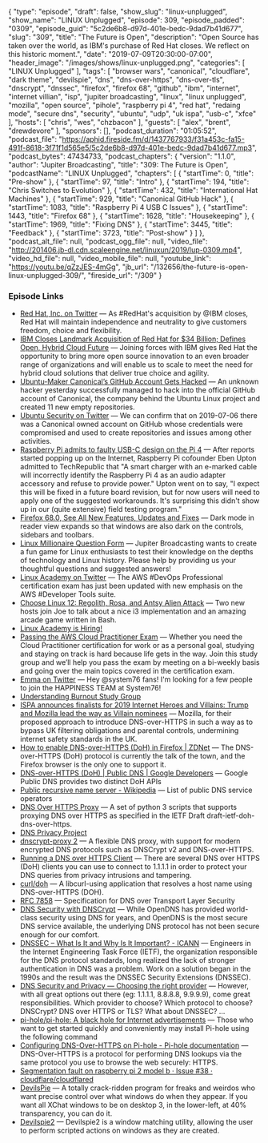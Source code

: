{
  "type": "episode",
  "draft": false,
  "show_slug": "linux-unplugged",
  "show_name": "LINUX Unplugged",
  "episode": 309,
  "episode_padded": "0309",
  "episode_guid": "5c2de6b8-d97d-401e-bedc-9dad7b41d677",
  "slug": "309",
  "title": "The Future is Open",
  "description": "Open Source has taken over the world, as IBM's purchase of Red Hat closes. We reflect on this historic moment.",
  "date": "2019-07-09T20:30:00-07:00",
  "header_image": "/images/shows/linux-unplugged.png",
  "categories": [
    "LINUX Unplugged"
  ],
  "tags": [
    "browser wars",
    "canonical",
    "cloudflare",
    "dark theme",
    "devilspie",
    "dns",
    "dns-over-https",
    "dns-over-tls",
    "dnscrypt",
    "dnssec",
    "firefox",
    "firefox 68",
    "github",
    "ibm",
    "internet",
    "internet villian",
    "isp",
    "jupiter broadcasting",
    "linux",
    "linux unplugged",
    "mozilla",
    "open source",
    "pihole",
    "raspberry pi 4",
    "red hat",
    "redaing mode",
    "secure dns",
    "security",
    "ubuntu",
    "udp",
    "uk ispa",
    "usb-c",
    "xfce"
  ],
  "hosts": [
    "chris",
    "wes",
    "chzbacon"
  ],
  "guests": [
    "alex",
    "brent",
    "drewdevore"
  ],
  "sponsors": [],
  "podcast_duration": "01:05:52",
  "podcast_file": "https://aphid.fireside.fm/d/1437767933/f31a453c-fa15-491f-8618-3f71f1d565e5/5c2de6b8-d97d-401e-bedc-9dad7b41d677.mp3",
  "podcast_bytes": 47434733,
  "podcast_chapters": {
    "version": "1.1.0",
    "author": "Jupiter Broadcasting",
    "title": "309: The Future is Open",
    "podcastName": "LINUX Unplugged",
    "chapters": [
      {
        "startTime": 0,
        "title": "Pre-show"
      },
      {
        "startTime": 97,
        "title": "Intro"
      },
      {
        "startTime": 194,
        "title": "Chris Switches to Evolution"
      },
      {
        "startTime": 432,
        "title": "International Hat Machines"
      },
      {
        "startTime": 929,
        "title": "Canonical GitHub Hack"
      },
      {
        "startTime": 1083,
        "title": "Raspberry Pi 4 USB C Issues"
      },
      {
        "startTime": 1443,
        "title": "Firefox 68"
      },
      {
        "startTime": 1628,
        "title": "Housekeeping"
      },
      {
        "startTime": 1969,
        "title": "Fixing DNS"
      },
      {
        "startTime": 3445,
        "title": "Feedback"
      },
      {
        "startTime": 3723,
        "title": "Post-show"
      }
    ]
  },
  "podcast_alt_file": null,
  "podcast_ogg_file": null,
  "video_file": "http://201406.jb-dl.cdn.scaleengine.net/linuxun/2019/lup-0309.mp4",
  "video_hd_file": null,
  "video_mobile_file": null,
  "youtube_link": "https://youtu.be/qZzJES-4mGg",
  "jb_url": "/132656/the-future-is-open-linux-unplugged-309/",
  "fireside_url": "/309"
}


### Episode Links

  * [Red Hat, Inc. on Twitter](https://twitter.com/RedHat/status/1148570974637498368 "Red Hat, Inc. on Twitter") — As #RedHat's acquisition by @IBM closes, Red Hat will maintain independence and neutrality to give customers freedom, choice and flexibility. 
  * [IBM Closes Landmark Acquisition of Red Hat for $34 Billion; Defines Open, Hybrid Cloud Future](https://www.redhat.com/en/about/press-releases/ibm-closes-landmark-acquisition-red-hat-34-billion-defines-open-hybrid-cloud-future "IBM Closes Landmark Acquisition of Red Hat for $34 Billion; Defines Open, Hybrid Cloud Future") — Joining forces with IBM gives Red Hat the opportunity to bring more open source innovation to an even broader range of organizations and will enable us to scale to meet the need for hybrid cloud solutions that deliver true choice and agility.
  * [Ubuntu-Maker Canonical’s GitHub Account Gets Hacked](https://thehackernews.com/2019/07/canonical-ubuntu-github-hacked.html "Ubuntu-Maker Canonical’s GitHub Account Gets Hacked") — An unknown hacker yesterday successfully managed to hack into the official GitHub account of Canonical, the company behind the Ubuntu Linux project and created 11 new empty repositories.
  * [Ubuntu Security on Twitter](https://twitter.com/ubuntu_sec/status/1147675201632473088 "Ubuntu Security on Twitter") — We can confirm that on 2019-07-06 there was a Canonical owned account on GitHub whose credentials were compromised and used to create repositories and issues among other activities.
  * [Raspberry Pi admits to faulty USB-C design on the Pi 4](https://arstechnica.com/gadgets/2019/07/raspberry-pi-4-uses-incorrect-usb-c-design-wont-work-with-some-chargers/ "Raspberry Pi admits to faulty USB-C design on the Pi 4") — After reports started popping up on the Internet, Raspberry Pi cofounder Eben Upton admitted to TechRepublic that "A smart charger with an e-marked cable will incorrectly identify the Raspberry Pi 4 as an audio adapter accessory and refuse to provide power." Upton went on to say, "I expect this will be fixed in a future board revision, but for now users will need to apply one of the suggested workarounds. It's surprising this didn't show up in our (quite extensive) field testing program."
  * [Firefox 68.0, See All New Features, Updates and Fixes](https://www.mozilla.org/en-US/firefox/68.0/releasenotes/ "Firefox 68.0, See All New Features, Updates and Fixes") — Dark mode in reader view expands so that windows are also dark on the controls, sidebars and toolbars.
  * [Linux Millionaire Question Form](https://docs.google.com/forms/d/1QDhxH88HwLxSxgW9iiHk-am_m59Jywc5pnL-aDY2hio/viewform?edit_requested=true "Linux Millionaire Question Form") — Jupiter Broadcasting wants to create a fun game for Linux enthusiasts to test their knowledge on the depths of technology and Linux history. Please help by providing us your thoughtful questions and suggested answers! 
  * [Linux Academy on Twitter](https://twitter.com/linuxacademyCOM/status/1138424138501148673 "Linux Academy on Twitter") — The AWS #DevOps Professional certification exam has just been updated with new emphasis on the AWS #Developer Tools suite. 
  * [Choose Linux 12: Regolith, Rosa, and Antsy Alien Attack](https://chooselinux.show/12 "Choose Linux 12: Regolith, Rosa, and Antsy Alien Attack") — Two new hosts join Joe to talk about a nice i3 implementation and an amazing arcade game written in Bash. 
  * [Linux Academy is Hiring!](https://jobs.lever.co/linuxacademy/ "Linux Academy is Hiring!")
  * [Passing the AWS Cloud Practitioner Exam](https://www.meetup.com/jupiterbroadcasting/events/262584571/ "Passing the AWS Cloud Practitioner Exam") — Whether you need the Cloud Practitioner certification for work or as a personal goal, studying and staying on track is hard because life gets in the way. Join this study group and we’ll help you pass the exam by meeting on a bi-weekly basis and going over the main topics covered in the certification exam. 
  * [Emma on Twitter](https://twitter.com/SocialHappiness/status/1148338792434061312 "Emma on Twitter") — Hey @system76 fans! I'm looking for a few people to join the HAPPINESS TEAM at System76! 
  * [Understanding Burnout Study Group](https://www.youtube.com/watch?v=hrdUJwfazJY "Understanding Burnout Study Group")
  * [ISPA announces finalists for 2019 Internet Heroes and Villains: Trump and Mozilla lead the way as Villain nominees](https://www.ispa.org.uk/ispa-announces-finalists-for-2019-internet-heroes-and-villains-trump-and-mozilla-lead-the-way-as-villain-nominees/ "ISPA announces finalists for 2019 Internet Heroes and Villains: Trump and Mozilla lead the way as Villain nominees") — Mozilla, for their proposed approach to introduce DNS-over-HTTPS in such a way as to bypass UK filtering obligations and parental controls, undermining internet safety standards in the UK.
  * [How to enable DNS-over-HTTPS (DoH) in Firefox | ZDNet](https://www.zdnet.com/article/how-to-enable-dns-over-https-doh-in-firefox/ "How to enable DNS-over-HTTPS \(DoH\) in Firefox | ZDNet") — The DNS-over-HTTPS (DoH) protocol is currently the talk of the town, and the Firefox browser is the only one to support it. 
  * [DNS-over-HTTPS (DoH) | Public DNS | Google Developers](https://developers.google.com/speed/public-dns/docs/doh/ "DNS-over-HTTPS \(DoH\)  |  Public DNS  |  Google Developers") — Google Public DNS provides two distinct DoH APIs
  * [Public recursive name server - Wikipedia](https://en.m.wikipedia.org/wiki/Public_recursive_name_server "Public recursive name server - Wikipedia") — List of public DNS service operators
  * [DNS Over HTTPS Proxy](https://facebookexperimental.github.io/doh-proxy/ "DNS Over HTTPS Proxy") — A set of python 3 scripts that supports proxying DNS over HTTPS as specified in the IETF Draft draft-ietf-doh-dns-over-https. 
  * [DNS Privacy Project](https://dnsprivacy.org/wiki/display/DP/DNS+Privacy+Clients "DNS Privacy Project")
  * [dnscrypt-proxy 2](https://github.com/jedisct1/dnscrypt-proxy "dnscrypt-proxy 2") — A flexible DNS proxy, with support for modern encrypted DNS protocols such as DNSCrypt v2 and DNS-over-HTTPS. 
  * [Running a DNS over HTTPS Client](https://developers.cloudflare.com/1.1.1.1/dns-over-https/cloudflared-proxy/ "Running a DNS over HTTPS Client") — There are several DNS over HTTPS (DoH) clients you can use to connect to 1.1.1.1 in order to protect your DNS queries from privacy intrusions and tampering. 
  * [curl/doh](https://github.com/curl/doh "curl/doh") — A libcurl-using application that resolves a host name using DNS-over-HTTPS (DOH). 
  * [RFC 7858](https://tools.ietf.org/html/rfc7858 "RFC 7858") — Specification for DNS over Transport Layer Security
  * [DNS Security with DNSCrypt](https://www.opendns.com/about/innovations/dnscrypt/ "DNS Security with DNSCrypt") — While OpenDNS has provided world-class security using DNS for years, and OpenDNS is the most secure DNS service available, the underlying DNS protocol has not been secure enough for our comfort. 
  * [DNSSEC – What Is It and Why Is It Important? - ICANN](https://www.icann.org/resources/pages/dnssec-what-is-it-why-important-2019-03-05-en "DNSSEC – What Is It and Why Is It Important? - ICANN") — Engineers in the Internet Engineering Task Force (IETF), the organization responsible for the DNS protocol standards, long realized the lack of stronger authentication in DNS was a problem. Work on a solution began in the 1990s and the result was the DNSSEC Security Extensions (DNSSEC). 
  * [DNS Security and Privacy — Choosing the right provider](https://medium.com/@nykolas.z/dns-security-and-privacy-choosing-the-right-provider-61fc6d54b986 "DNS Security and Privacy — Choosing the right provider") — However, with all great options out there (eg: 1.1.1.1, 8.8.8.8, 9.9.9.9), come great responsibilities. Which provider to choose? Which protocol to choose? DNSCrypt? DNS over HTTPS or TLS? What about DNSSEC? … 
  * [pi-hole/pi-hole: A black hole for Internet advertisements](https://github.com/pi-hole/pi-hole/#one-step-automated-install "pi-hole/pi-hole: A black hole for Internet advertisements") — Those who want to get started quickly and conveniently may install Pi-hole using the following command 
  * [Configuring DNS-Over-HTTPS on Pi-hole - Pi-hole documentation](https://docs.pi-hole.net/guides/dns-over-https/ "Configuring DNS-Over-HTTPS on Pi-hole - Pi-hole documentation") — DNS-Over-HTTPS is a protocol for performing DNS lookups via the same protocol you use to browse the web securely: HTTPS. 
  * [Segmentation fault on raspberry pi 2 model b · Issue #38 · cloudflare/cloudflared](https://github.com/cloudflare/cloudflared/issues/38 "Segmentation fault on raspberry pi 2 model b · Issue #38 · cloudflare/cloudflared")
  * [DevilsPie](https://wiki.gnome.org/action/show/Projects/DevilsPie?action=show&redirect=DevilsPie "DevilsPie") — A totally crack-ridden program for freaks and weirdos who want precise control over what windows do when they appear. If you want all XChat windows to be on desktop 3, in the lower-left, at 40% transparency, you can do it. 
  * [Devilspie2](http://www.nongnu.org/devilspie2/ "Devilspie2") — Devilspie2 is a window matching utility, allowing the user to perform scripted actions on windows as they are created.


